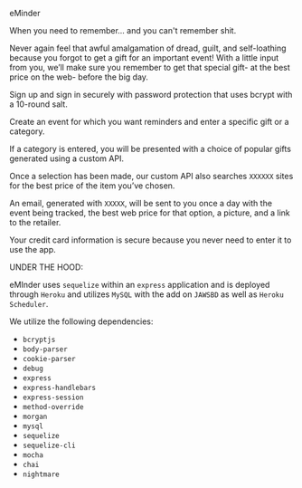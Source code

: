 eMinder

When you need to remember...
and you can't remember shit.

Never again feel that awful amalgamation of dread, guilt, and self-loathing because you forgot to get a gift for an important event!
With a little input from you, we’ll make sure you remember to get that special gift- at the best price on the web- before the big day.

  Sign up and sign in securely with password protection that uses bcrypt with a 10-round salt.
  
  Create an event for which you want reminders and enter a specific gift or a category. 

  If a category is entered, you will be presented with a choice of popular gifts generated using a custom API.
 
  Once a selection has been made, our custom API also searches ```XXXXXX``` sites for the best price of the item you’ve chosen.

  An email, generated with ```XXXXX```, will be sent to you once a day with the event being tracked, the best web price for that option, a picture, and a link to the retailer. 

  Your credit card information is secure because you never need to enter it to use the app.

UNDER THE HOOD:

eMInder uses ````sequelize```` within an ````express```` application and is deployed through ````Heroku```` and utilizes ```MySQL``` with the add on ```JAWSBD``` as well as ```Heroku Scheduler```.

We utilize the following dependencies:

- ````bcryptjs````
- ````body-parser````
- ````cookie-parser````
- ````debug````
- ````express````
- ````express-handlebars````
- ````express-session````
- ````method-override````
- ````morgan````
- ````mysql````
- ````sequelize````
- ````sequelize-cli````
- ````mocha````
- ````chai````
- ````nightmare````





